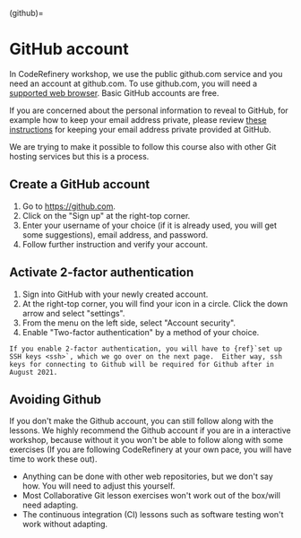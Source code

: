 (github)=

# GitHub account

In CodeRefinery workshop, we use the public github.com service and you need an
account at github.com. To use github.com, you will need a [supported web
browser](https://help.github.com/articles/supported-browsers/). Basic GitHub
accounts are free.

If you are concerned about the personal information to reveal to GitHub, for
example how to keep your email address private, please review [these
instructions](https://help.github.com/articles/keeping-your-email-address-private/)
for keeping your email address private provided at GitHub.

We are trying to make it possible to follow this course also with other Git
hosting services but this is a process.


## Create a GitHub account

1. Go to <https://github.com>.
2. Click on the "Sign up" at the right-top corner.
3. Enter your username of your choice (if it is already used, you will get some suggestions), email address, and password.
4. Follow further instruction and verify your account.


## Activate 2-factor authentication

1. Sign into GitHub with your newly created account.
2. At the right-top corner, you will find your icon in a circle. Click the down arrow and select "settings".
3. From the menu on the left side, select "Account security".
4. Enable "Two-factor authentication" by a method of your choice.

```{warning}
If you enable 2-factor authentication, you will have to {ref}`set up SSH keys <ssh>`, which we go over on the next page.  Either way, ssh
keys for connecting to Github will be required for Github after in
August 2021.
```


## Avoiding Github

If you don't make the Github account, you can still follow along with
the lessons.  We highly recommend the Github account if you are in a
interactive workshop, because without it you won't be able to follow
along with some exercises (If you are following CodeRefinery at your
own pace, you will have time to work these out).

- Anything can be done with other web repositories, but we don't say
  how.  You will need to adjust this yourself.
- Most Collaborative Git lesson exercises won't work out of the
  box/will need adapting.
- The continuous integration (CI) lessons such as software testing
  won't work without adapting.
